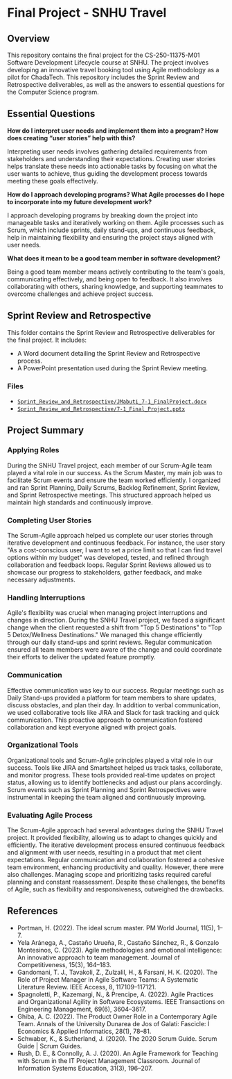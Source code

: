 # Final Project - SNHU Travel

## Overview
This repository contains the final project for the CS-250-11375-M01 Software Development Lifecycle course at SNHU. The project involves developing an innovative travel booking tool using Agile methodology as a pilot for ChadaTech. This repository includes the Sprint Review and Retrospective deliverables, as well as the answers to essential questions for the Computer Science program.

## Essential Questions

**How do I interpret user needs and implement them into a program? How does creating “user stories” help with this?**

Interpreting user needs involves gathering detailed requirements from stakeholders and understanding their expectations. Creating user stories helps translate these needs into actionable tasks by focusing on what the user wants to achieve, thus guiding the development process towards meeting these goals effectively.

**How do I approach developing programs? What Agile processes do I hope to incorporate into my future development work?**

I approach developing programs by breaking down the project into manageable tasks and iteratively working on them. Agile processes such as Scrum, which include sprints, daily stand-ups, and continuous feedback, help in maintaining flexibility and ensuring the project stays aligned with user needs.

**What does it mean to be a good team member in software development?**

Being a good team member means actively contributing to the team's goals, communicating effectively, and being open to feedback. It also involves collaborating with others, sharing knowledge, and supporting teammates to overcome challenges and achieve project success.

## Sprint Review and Retrospective

This folder contains the Sprint Review and Retrospective deliverables for the final project. It includes:

- A Word document detailing the Sprint Review and Retrospective process.
- A PowerPoint presentation used during the Sprint Review meeting.

### Files
- [`Sprint_Review_and_Retrospective/JMabuti_7-1_FinalProject.docx`](./Sprint_Review_and_Retrospective/JMabuti_7-1_FinalProject.docx)
- [`Sprint_Review_and_Retrospective/7-1_Final_Project.pptx`](./Sprint_Review_and_Retrospective/7-1_Final_Project.pptx)

## Project Summary

### Applying Roles
During the SNHU Travel project, each member of our Scrum-Agile team played a vital role in our success. As the Scrum Master, my main job was to facilitate Scrum events and ensure the team worked efficiently. I organized and ran Sprint Planning, Daily Scrums, Backlog Refinement, Sprint Review, and Sprint Retrospective meetings. This structured approach helped us maintain high standards and continuously improve.

### Completing User Stories
The Scrum-Agile approach helped us complete our user stories through iterative development and continuous feedback. For instance, the user story "As a cost-conscious user, I want to set a price limit so that I can find travel options within my budget" was developed, tested, and refined through collaboration and feedback loops. Regular Sprint Reviews allowed us to showcase our progress to stakeholders, gather feedback, and make necessary adjustments.

### Handling Interruptions
Agile's flexibility was crucial when managing project interruptions and changes in direction. During the SNHU Travel project, we faced a significant change when the client requested a shift from "Top 5 Destinations" to "Top 5 Detox/Wellness Destinations." We managed this change efficiently through our daily stand-ups and sprint reviews. Regular communication ensured all team members were aware of the change and could coordinate their efforts to deliver the updated feature promptly.

### Communication
Effective communication was key to our success. Regular meetings such as Daily Stand-ups provided a platform for team members to share updates, discuss obstacles, and plan their day. In addition to verbal communication, we used collaborative tools like JIRA and Slack for task tracking and quick communication. This proactive approach to communication fostered collaboration and kept everyone aligned with project goals.

### Organizational Tools
Organizational tools and Scrum-Agile principles played a vital role in our success. Tools like JIRA and Smartsheet helped us track tasks, collaborate, and monitor progress. These tools provided real-time updates on project status, allowing us to identify bottlenecks and adjust our plans accordingly. Scrum events such as Sprint Planning and Sprint Retrospectives were instrumental in keeping the team aligned and continuously improving.

### Evaluating Agile Process
The Scrum-Agile approach had several advantages during the SNHU Travel project. It provided flexibility, allowing us to adapt to changes quickly and efficiently. The iterative development process ensured continuous feedback and alignment with user needs, resulting in a product that met client expectations. Regular communication and collaboration fostered a cohesive team environment, enhancing productivity and quality. However, there were also challenges. Managing scope and prioritizing tasks required careful planning and constant reassessment. Despite these challenges, the benefits of Agile, such as flexibility and responsiveness, outweighed the drawbacks.

## References
- Portman, H. (2022). The ideal scrum master. PM World Journal, 11(5), 1–7.
- Yela Aránega, A., Castaño Urueña, R., Castaño Sánchez, R., & Gonzalo Montesinos, C. (2023). Agile methodologies and emotional intelligence: An innovative approach to team management. Journal of Competitiveness, 15(3), 164–183.
- Gandomani, T. J., Tavakoli, Z., Zulzalil, H., & Farsani, H. K. (2020). The Role of Project Manager in Agile Software Teams: A Systematic Literature Review. IEEE Access, 8, 117109–117121.
- Spagnoletti, P., Kazemargi, N., & Prencipe, A. (2022). Agile Practices and Organizational Agility in Software Ecosystems. IEEE Transactions on Engineering Management, 69(6), 3604–3617.
- Ghiba, A. C. (2022). The Product Owner Role in a Contemporary Agile Team. Annals of the University Dunarea de Jos of Galati: Fascicle: I Economics & Applied Informatics, 28(1), 78–81.
- Schwaber, K., & Sutherland, J. (2020). The 2020 Scrum Guide. Scrum Guide | Scrum Guides.
- Rush, D. E., & Connolly, A. J. (2020). An Agile Framework for Teaching with Scrum in the IT Project Management Classroom. Journal of Information Systems Education, 31(3), 196–207.
